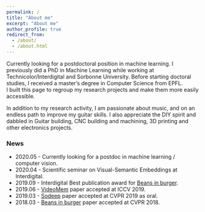 ```yaml
---
permalink: /
title: "About me"
excerpt: "About me"
author_profile: true
redirect_from: 
  - /about/
  - /about.html
---
```


Currently looking for a postdoctoral position in machine learning. I previously did a PhD in Machine Learning while working at Technicolor/Interdigital and Sorbonne University. 
Before starting doctoral studies, I received a master’s degree in Computer Science from EPFL.  
I built this page to regroup my research projects and make them more easily accessible.

In addition to my research activity, I am passionate about music, and on an endless path to improve my guitar skills. I also appreciate the DIY spirit and dabbled in Guitar building, CNC building and machining, 3D printing and other electronics projects. 


### News

* 2020.05 - Currently looking for a postdoc in machine learning / computer vision.
* 2020.04 - Scientific seminar on Visual-Semantic Embeddings at Interdigital. 
* 2019.09 - Interdigital Best publication award for [Beans in burger](http://m-eng.github.io/publications/beans-in-burger).
* 2019.06 - [VideoMem](http://m-eng.github.io/publications/videomem) paper accepted at ICCV 2019.
* 2019.03 - [Sodeep](http://m-eng.github.io/publications/sodeep) paper accepted at CVPR 2019 as oral.
* 2018.03 - [Beans in burger](http://m-eng.github.io/publications/beans-in-burger) paper accepted at CVPR 2018.